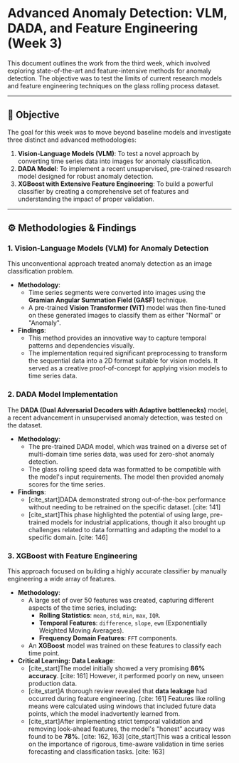 # Advanced Anomaly Detection: VLM, DADA, and Feature Engineering (Week 3)

This document outlines the work from the third week, which involved exploring state-of-the-art and feature-intensive methods for anomaly detection. The objective was to test the limits of current research models and feature engineering techniques on the glass rolling process dataset.

---

## 🎯 Objective

The goal for this week was to move beyond baseline models and investigate three distinct and advanced methodologies:
1.  **Vision-Language Models (VLM)**: To test a novel approach by converting time series data into images for anomaly classification.
2.  **DADA Model**: To implement a recent unsupervised, pre-trained research model designed for robust anomaly detection.
3.  **XGBoost with Extensive Feature Engineering**: To build a powerful classifier by creating a comprehensive set of features and understanding the impact of proper validation.

---

## ⚙️ Methodologies & Findings

### **1. Vision-Language Models (VLM) for Anomaly Detection**
This unconventional approach treated anomaly detection as an image classification problem.

* **Methodology**:
    * Time series segments were converted into images using the **Gramian Angular Summation Field (GASF)** technique.
    * A pre-trained **Vision Transformer (ViT)** model was then fine-tuned on these generated images to classify them as either "Normal" or "Anomaly".
* **Findings**:
    * This method provides an innovative way to capture temporal patterns and dependencies visually.
    * The implementation required significant preprocessing to transform the sequential data into a 2D format suitable for vision models. It served as a creative proof-of-concept for applying vision models to time series data.

### **2. DADA Model Implementation**
The **DADA (Dual Adversarial Decoders with Adaptive bottlenecks)** model, a recent advancement in unsupervised anomaly detection, was tested on the dataset.

* **Methodology**:
    * The pre-trained DADA model, which was trained on a diverse set of multi-domain time series data, was used for zero-shot anomaly detection.
    * The glass rolling speed data was formatted to be compatible with the model's input requirements. The model then provided anomaly scores for the time series.
* **Findings**:
    * [cite_start]DADA demonstrated strong out-of-the-box performance without needing to be retrained on the specific dataset. [cite: 141]
    * [cite_start]This phase highlighted the potential of using large, pre-trained models for industrial applications, though it also brought up challenges related to data formatting and adapting the model to a specific domain. [cite: 146]

### **3. XGBoost with Feature Engineering**
This approach focused on building a highly accurate classifier by manually engineering a wide array of features.

* **Methodology**:
    * A large set of over 50 features was created, capturing different aspects of the time series, including:
        * **Rolling Statistics**: `mean`, `std`, `min`, `max`, `IQR`.
        * **Temporal Features**: `difference`, `slope`, `ewm` (Exponentially Weighted Moving Averages).
        * **Frequency Domain Features**: `FFT` components.
    * An **XGBoost** model was trained on these features to classify each time point.
* **Critical Learning: Data Leakage**:
    * [cite_start]The model initially showed a very promising **86% accuracy**. [cite: 161] However, it performed poorly on new, unseen production data.
    * [cite_start]A thorough review revealed that **data leakage** had occurred during feature engineering. [cite: 161] Features like rolling means were calculated using windows that included future data points, which the model inadvertently learned from.
    * [cite_start]After implementing strict temporal validation and removing look-ahead features, the model's "honest" accuracy was found to be **78%**. [cite: 162, 163] [cite_start]This was a critical lesson on the importance of rigorous, time-aware validation in time series forecasting and classification tasks. [cite: 163]